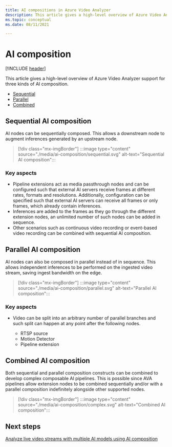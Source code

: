 ```yaml
---
title: AI compositions in Azure Video Analyzer
description: This article gives a high-level overview of Azure Video Analyzer support for three kinds of AI composition. The topic also provides scenario explanation for each kind of AI composition.
ms.topic: conceptual
ms.date: 08/11/2021

---
```


# AI composition

[!INCLUDE [header](includes/edge-env.md)]

This article gives a high-level overview of Azure Video Analyzer support for three kinds of AI composition. 

* [Sequential](#sequential-ai-composition)
* [Parallel](#parallel-ai-composition)
* [Combined](#combined-ai-composition)

## Sequential AI composition

AI nodes can be sequentially composed. This allows a downstream node to augment inferences generated by an upstream node.

> [!div class="mx-imgBorder"]
> :::image type="content" source="./media/ai-composition/sequential.svg" alt-text="Sequential AI composition":::
 
### Key aspects

* Pipeline extensions act as media passthrough nodes and can be configured such that external AI servers receive frames at different rates, formats and resolutions. Additionally, configuration can be specified such that external AI servers can receive all frames or only frames, which already contain inferences.
* Inferences are added to the frames as they go through the different extension nodes, an unlimited number of such nodes can be added in sequence.
* Other scenarios such as continuous video recording or event-based video recording can be combined with sequential AI composition.

    
## Parallel AI composition

AI nodes can also be composed in parallel instead of in sequence. This allows independent inferences to be performed on the ingested video stream, saving ingest bandwidth on the edge.

> [!div class="mx-imgBorder"]
> :::image type="content" source="./media/ai-composition/parallel.svg" alt-text="Parallel AI composition":::
 
### Key aspects

* Video can be split into an arbitrary number of parallel branches and such split can happen at any point after the following nodes.
    
    * RTSP source
    * Motion Detector
    * Pipeline extension

## Combined AI composition

Both sequential and parallel composition constructs can be combined to develop complex composable AI pipelines. This is possible since  AVA pipelines allow extension nodes to be combined sequentially and/or with a parallel composition indefinitely alongside other supported nodes.

> [!div class="mx-imgBorder"]
> :::image type="content" source="./media/ai-composition/complex.svg" alt-text="Combined AI composition":::
 


## Next steps

[Analyze live video streams with multiple AI models using AI composition](analyze-ai-composition.md)
